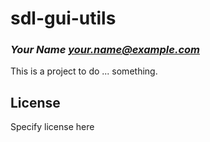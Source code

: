 # sdl-gui-utils
### _Your Name <your.name@example.com>_

This is a project to do ... something.

## License

Specify license here

